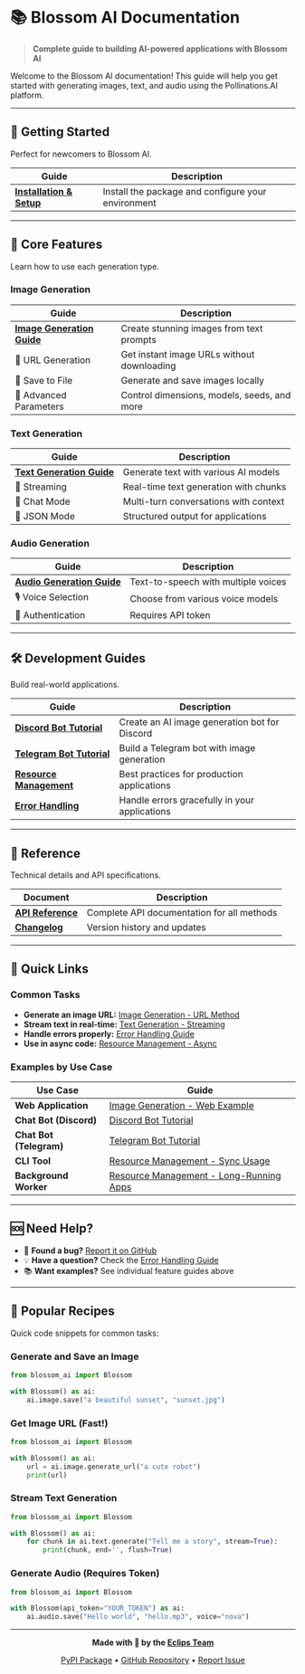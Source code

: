# 📚 Blossom AI Documentation

> **Complete guide to building AI-powered applications with Blossom AI**

Welcome to the Blossom AI documentation! This guide will help you get started with generating images, text, and audio using the Pollinations.AI platform.

---

## 🚀 Getting Started

Perfect for newcomers to Blossom AI.

| Guide                                      | Description |
|--------------------------------------------|-------------|
| **[Installation & Setup](INSTALLATION.md)** | Install the package and configure your environment |
---

## 🎨 Core Features

Learn how to use each generation type.

### Image Generation
| Guide | Description |
|-------|-------------|
| **[Image Generation Guide](IMAGE_GENERATION.md)** | Create stunning images from text prompts |
| 🔗 URL Generation | Get instant image URLs without downloading |
| 💾 Save to File | Generate and save images locally |
| 🎯 Advanced Parameters | Control dimensions, models, seeds, and more |

### Text Generation
| Guide | Description |
|-------|-------------|
| **[Text Generation Guide](TEXT_GENERATION.md)** | Generate text with various AI models |
| 🌊 Streaming | Real-time text generation with chunks |
| 💬 Chat Mode | Multi-turn conversations with context |
| 🎯 JSON Mode | Structured output for applications |

### Audio Generation
| Guide | Description |
|-------|-------------|
| **[Audio Generation Guide](AUDIO_GENERATION.md)** | Text-to-speech with multiple voices |
| 🎙️ Voice Selection | Choose from various voice models |
| 🔐 Authentication | Requires API token |

---

## 🛠️ Development Guides

Build real-world applications.

| Guide | Description |
|-------|-------------|
| **[Discord Bot Tutorial](DISCORD_BOT.md)** | Create an AI image generation bot for Discord |
| **[Telegram Bot Tutorial](TELEGRAM_BOT.md)** | Build a Telegram bot with image generation |
| **[Resource Management](RESOURCE_MANAGEMENT.md)** | Best practices for production applications |
| **[Error Handling](ERROR_HANDLING.md)** | Handle errors gracefully in your applications |

---

## 📖 Reference

Technical details and API specifications.

| Document | Description |
|----------|-------------|
| **[API Reference](API_REFERENCE.md)** | Complete API documentation for all methods |
| **[Changelog](CHANGELOG.md)** | Version history and updates |

---

## 🎯 Quick Links

### Common Tasks

- **Generate an image URL:** [Image Generation - URL Method](IMAGE_GENERATION.md#-image-url-generation)
- **Stream text in real-time:** [Text Generation - Streaming](TEXT_GENERATION.md#-streaming-text-generation)
- **Handle errors properly:** [Error Handling Guide](ERROR_HANDLING.md)
- **Use in async code:** [Resource Management - Async](RESOURCE_MANAGEMENT.md#asynchronous-context-manager)

### Examples by Use Case

| Use Case | Guide |
|----------|-------|
| **Web Application** | [Image Generation - Web Example](IMAGE_GENERATION.md#parallel-url-generation) |
| **Chat Bot (Discord)** | [Discord Bot Tutorial](DISCORD_BOT.md) |
| **Chat Bot (Telegram)** | [Telegram Bot Tutorial](TELEGRAM_BOT.md) |
| **CLI Tool** | [Resource Management - Sync Usage](RESOURCE_MANAGEMENT.md#synchronous-context-manager) |
| **Background Worker** | [Resource Management - Long-Running Apps](RESOURCE_MANAGEMENT.md#for-long-running-applications-eg-bots) |

---

## 🆘 Need Help?

- 🐛 **Found a bug?** [Report it on GitHub](https://github.com/PrimeevolutionZ/blossom-ai/issues)
- 💡 **Have a question?** Check the [Error Handling Guide](ERROR_HANDLING.md)
- 📚 **Want examples?** See individual feature guides above


---

## 🌟 Popular Recipes

Quick code snippets for common tasks:

### Generate and Save an Image
```python
from blossom_ai import Blossom

with Blossom() as ai:
    ai.image.save("a beautiful sunset", "sunset.jpg")
```

### Get Image URL (Fast!)
```python
from blossom_ai import Blossom

with Blossom() as ai:
    url = ai.image.generate_url("a cute robot")
    print(url)
```

### Stream Text Generation
```python
from blossom_ai import Blossom

with Blossom() as ai:
    for chunk in ai.text.generate("Tell me a story", stream=True):
        print(chunk, end='', flush=True)
```

### Generate Audio (Requires Token)
```python
from blossom_ai import Blossom

with Blossom(api_token="YOUR_TOKEN") as ai:
    ai.audio.save("Hello world", "hello.mp3", voice="nova")
```

---

<div align="center">

**Made with 🌸 by the [Eclips Team](https://github.com/PrimeevolutionZ)**

[PyPI Package](https://pypi.org/project/eclips-blossom-ai/) • [GitHub Repository](https://github.com/PrimeevolutionZ/blossom-ai) • [Report Issue](https://github.com/PrimeevolutionZ/blossom-ai/issues)

</div>